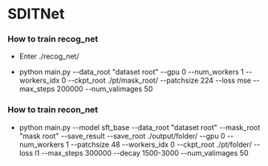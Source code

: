 # SDITNet

### How to train recog_net
- Enter ./recog_net/
 
- python main.py --data_root "dataset root" --gpu 0 --num_workers 1 --workers_idx 0 --ckpt_root ./pt/mask_root/ --patchsize 224 --loss mse --max_steps 200000 --num_valimages 50

### How to train recon_net

- python main.py --model sft_base --data_root "dataset root" --mask_root "mask root" --save_result --save_root ./output/folder/ --gpu 0 --num_workers 1 --patchsize 48 --workers_idx 0 --ckpt_root ./pt/folder/ --loss l1 --max_steps 300000 --decay 1500-3000 --num_valimages 50
